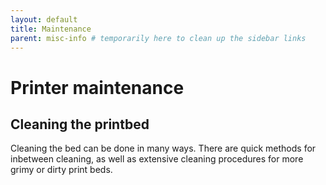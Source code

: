 ```yaml
---
layout: default
title: Maintenance
parent: misc-info # temporarily here to clean up the sidebar links
---
```


# Printer maintenance

## Cleaning the printbed

Cleaning the bed can be done in many ways. There are quick methods for inbetween cleaning, as well as extensive cleaning procedures for more grimy or dirty print beds.
